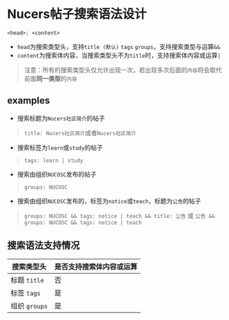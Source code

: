 # Nucers帖子搜索语法设计

`<head>: <content>`

- `head`为搜索类型头，支持`title (默认)` `tags` `groups`，支持搜索类型与运算`&&`
- `content`为搜索体内容，当搜索类型头不为`title`时，支持搜索体内容或运算`|`

> 注意：所有的搜索类型头仅允许出现一次，若出现多次后面的`内容`将会取代前面**同一类型**的`内容`

## examples

- 搜索标题为`Nucers社区简介`的帖子

> `title: Nucers社区简介`或者`Nucers社区简介`

- 搜索标签为`learn`或`study`的帖子

> `tags: learn | study`

- 搜索由组织`NUCOSC`发布的帖子

> `groups: NUCOSC`

- 搜索由组织`NUCOSC`发布的，标签为`notice`或`teach`，标题为`公告`的帖子

> `groups: NUCOSC && tags: notice | teach && title: 公告` 或 `公告 && groups: NUCOSC && tags: notice | teach`

## 搜索语法支持情况

| 搜索类型头 | 是否支持搜索体内容或运算 |
| --- | --- |
| 标题 `title` | 否 |
| 标签 `tags` | 是 |
| 组织 `groups` | 是 |
